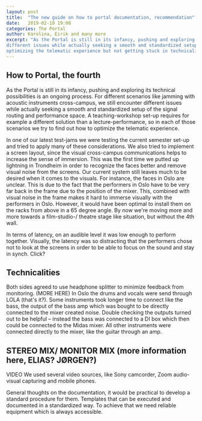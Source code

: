 ```yaml
---
layout: post
title:  "The new guide on how to portal documentation, recommendation"
date:   2019-02-10 19:00
categories: The Portal
author: Karolina, Eirik and many more
excerpt: "As the Portal is still in its infancy, pushing and exploring its technical possibilities is an ongoing process. We still encounter 
different issues while actually seeking a smooth and standardized setup of the signal routing and performance space. At the end it is about 
optimizing the telematic experience but not getting stuck in technicalities at the same time."
---
```


## How to Portal, the fourth

As the Portal is still in its infancy, pushing and exploring its technical possibilities is an ongoing process. 
For different scenarios like jamming with acoustic instruments cross-campus, we still encounter different issues while actually 
seeking a smooth and standardized setup of the signal routing and performance space. A teaching-workshop set-up requires 
for example a different solution than a lecture-performance, so in each of those scenarios we try to find out how to optimize 
the telematic experience.

In one of our latest test-jams we were testing the current semester set-up and tried to apply many of these considerations. 
We also tried to implement a screen layout, since the visual cross-campus communications helps to increase the sense of immersion. 
This was the first time we putted up lightning in Trondheim in order to recognize the faces better and remove visual noise from the screens. 
Our current system still leaves much to be desired when it comes to the visuals. For instance, the faces in Oslo are unclear. 
This is due to the fact that the performers in Oslo have to be very far back in the frame due to the position of the mixer. 
This, combined with visual noise in the frame makes it hard to immerse visually with the performers in Oslo. However, it would have been 
optimal to install them on the racks from above in a 65 degree angle. By now we're moving more and more towards a film-studio-/ theatre stage 
like situation, but without the 4th wall. 

In terms of latency, on an audible level it was low enough to perform together. Visually, the latency was so 
distracting that the performers chose not to look at the screens in order to be able to focus on the sound and stay in synch.
Click?

## Technicalities

Both sides agreed to use headphone splitter to minimize feedback from monitoring. (MORE HERE)
In Oslo the drums and vocals were send through LOLA (that's it?). Some instruments took longer time to connect like the bass, 
the output of the bass amp which was bought to be directly connected to the mixer created noise. Double checking the outputs turned out 
to be helpful – instead the bass was connected to a DI box which then could be connected to the Midas mixer. 
All other instruments were connected directly to the mixer, like the guitar through an amp.

## STEREO MIX/ MONITOR MIX (more information here, ELIAS? JØRGEN?)

VIDEO We used several video sources, like Sony camcorder, Zoom audio-visual capturing and mobile phones.

General thoughts on the documentation, it would be practical to develop a standard procedure for them. 
Templates that can be executed and documented in a standardized way. To achieve that we need reliable equipment which is always accessible.
